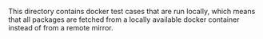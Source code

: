 This directory contains docker test cases that are run locally, which means that all packages are
fetched from a locally available docker container instead of from a remote mirror.
